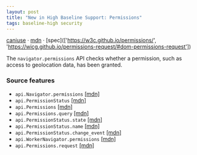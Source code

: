 ```yaml
---
layout: post
title: "New in High Baseline Support: Permissions"
tags: baseline-high security
---
```


[caniuse](https://caniuse.com/?search=permissions) · [mdn](https://developer.mozilla.org/en-US/search?q=Permissions) · [spec](['https://w3c.github.io/permissions/', 'https://wicg.github.io/permissions-request/#dom-permissions-request'])

The `navigator.permissions` API checks whether a permission, such as access to geolocation data, has been granted.

### Source features

- ``api.Navigator.permissions`` [[mdn]](https://developer.mozilla.org/en-US/search?q=api.Navigator.permissions)
- ``api.PermissionStatus`` [[mdn]](https://developer.mozilla.org/en-US/search?q=api.PermissionStatus)
- ``api.Permissions`` [[mdn]](https://developer.mozilla.org/en-US/search?q=api.Permissions)
- ``api.Permissions.query`` [[mdn]](https://developer.mozilla.org/en-US/search?q=api.Permissions.query)
- ``api.PermissionStatus.state`` [[mdn]](https://developer.mozilla.org/en-US/search?q=api.PermissionStatus.state)
- ``api.PermissionStatus.name`` [[mdn]](https://developer.mozilla.org/en-US/search?q=api.PermissionStatus.name)
- ``api.PermissionStatus.change_event`` [[mdn]](https://developer.mozilla.org/en-US/search?q=api.PermissionStatus.change_event)
- ``api.WorkerNavigator.permissions`` [[mdn]](https://developer.mozilla.org/en-US/search?q=api.WorkerNavigator.permissions)
- ``api.Permissions.request`` [[mdn]](https://developer.mozilla.org/en-US/search?q=api.Permissions.request)
